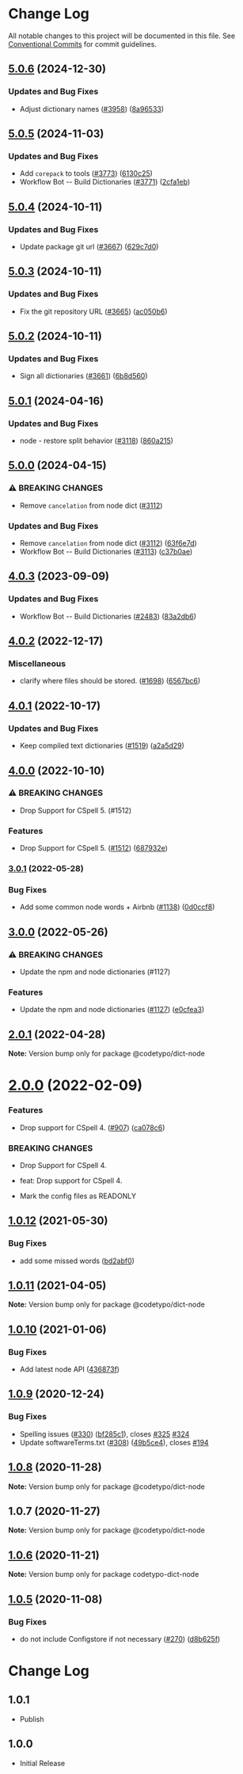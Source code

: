 # Change Log

All notable changes to this project will be documented in this file.
See [Conventional Commits](https://conventionalcommits.org) for commit guidelines.

## [5.0.6](https://github.com/khulnasoft/codetypo-dicts/compare/@codetypo/dict-node@5.0.5...@codetypo/dict-node@5.0.6) (2024-12-30)


### Updates and Bug Fixes

* Adjust dictionary names ([#3958](https://github.com/khulnasoft/codetypo-dicts/issues/3958)) ([8a96533](https://github.com/khulnasoft/codetypo-dicts/commit/8a96533bec21280103740868b81559437c413501))

## [5.0.5](https://github.com/khulnasoft/codetypo-dicts/compare/@codetypo/dict-node@5.0.4...@codetypo/dict-node@5.0.5) (2024-11-03)


### Updates and Bug Fixes

* Add `corepack` to tools ([#3773](https://github.com/khulnasoft/codetypo-dicts/issues/3773)) ([6130c25](https://github.com/khulnasoft/codetypo-dicts/commit/6130c25eed04b21e530eceb136528fcd1ac76862))
* Workflow Bot -- Build Dictionaries ([#3771](https://github.com/khulnasoft/codetypo-dicts/issues/3771)) ([2cfa1eb](https://github.com/khulnasoft/codetypo-dicts/commit/2cfa1ebce68e789285f8bf8f7b3e1402cb4c1b80))

## [5.0.4](https://github.com/khulnasoft/codetypo-dicts/compare/@codetypo/dict-node@5.0.3...@codetypo/dict-node@5.0.4) (2024-10-11)


### Updates and Bug Fixes

* Update package git url ([#3667](https://github.com/khulnasoft/codetypo-dicts/issues/3667)) ([629c7d0](https://github.com/khulnasoft/codetypo-dicts/commit/629c7d0a5e1bacad1d3874b1f8372edc3494ef97))

## [5.0.3](https://github.com/khulnasoft/codetypo-dicts/compare/@codetypo/dict-node@5.0.2...@codetypo/dict-node@5.0.3) (2024-10-11)


### Updates and Bug Fixes

* Fix the git repository URL ([#3665](https://github.com/khulnasoft/codetypo-dicts/issues/3665)) ([ac050b6](https://github.com/khulnasoft/codetypo-dicts/commit/ac050b697d57820109995e92fac5ccc32ced1723))

## [5.0.2](https://github.com/khulnasoft/codetypo-dicts/compare/@codetypo/dict-node@5.0.1...@codetypo/dict-node@5.0.2) (2024-10-11)


### Updates and Bug Fixes

* Sign all dictionaries ([#3661](https://github.com/khulnasoft/codetypo-dicts/issues/3661)) ([6b8d560](https://github.com/khulnasoft/codetypo-dicts/commit/6b8d560cf51a593458ce42bca415859f872cfc97))

## [5.0.1](https://github.com/khulnasoft/codetypo-dicts/compare/@codetypo/dict-node@5.0.0...@codetypo/dict-node@5.0.1) (2024-04-16)


### Updates and Bug Fixes

* node - restore split behavior ([#3118](https://github.com/khulnasoft/codetypo-dicts/issues/3118)) ([860a215](https://github.com/khulnasoft/codetypo-dicts/commit/860a215ba1698c4bf9558324a46ecaf409a440ef))

## [5.0.0](https://github.com/khulnasoft/codetypo-dicts/compare/@codetypo/dict-node@4.0.3...@codetypo/dict-node@5.0.0) (2024-04-15)


### ⚠ BREAKING CHANGES

* Remove `cancelation` from node dict ([#3112](https://github.com/khulnasoft/codetypo-dicts/issues/3112))

### Updates and Bug Fixes

* Remove `cancelation` from node dict ([#3112](https://github.com/khulnasoft/codetypo-dicts/issues/3112)) ([63f6e7d](https://github.com/khulnasoft/codetypo-dicts/commit/63f6e7d283b4da93abad0c1f38f81db6bae9b5c7))
* Workflow Bot -- Build Dictionaries ([#3113](https://github.com/khulnasoft/codetypo-dicts/issues/3113)) ([c37b0ae](https://github.com/khulnasoft/codetypo-dicts/commit/c37b0ae8b9413ee3ab794f2273c36a105aaa8ca6))

## [4.0.3](https://github.com/khulnasoft/codetypo-dicts/compare/@codetypo/dict-node@4.0.2...@codetypo/dict-node@4.0.3) (2023-09-09)


### Updates and Bug Fixes

* Workflow Bot -- Build Dictionaries ([#2483](https://github.com/khulnasoft/codetypo-dicts/issues/2483)) ([83a2db6](https://github.com/khulnasoft/codetypo-dicts/commit/83a2db659dd2adbb61c10d4552663f68a21fb9f4))

## [4.0.2](https://github.com/khulnasoft/codetypo-dicts/compare/@codetypo/dict-node@4.0.1...@codetypo/dict-node@4.0.2) (2022-12-17)


### Miscellaneous

* clarify where files should be stored. ([#1698](https://github.com/khulnasoft/codetypo-dicts/issues/1698)) ([6567bc6](https://github.com/khulnasoft/codetypo-dicts/commit/6567bc62130404cb32945bdcc3bf07316c839396))

## [4.0.1](https://github.com/khulnasoft/codetypo-dicts/compare/@codetypo/dict-node@4.0.0...@codetypo/dict-node@4.0.1) (2022-10-17)


### Updates and Bug Fixes

* Keep compiled text dictionaries ([#1519](https://github.com/khulnasoft/codetypo-dicts/issues/1519)) ([a2a5d29](https://github.com/khulnasoft/codetypo-dicts/commit/a2a5d29edebddbc443758789105ad1b175483d41))

## [4.0.0](https://github.com/khulnasoft/codetypo-dicts/compare/@codetypo/dict-node@3.0.1...@codetypo/dict-node@4.0.0) (2022-10-10)


### ⚠ BREAKING CHANGES

* Drop Support for CSpell 5. (#1512)

### Features

* Drop Support for CSpell 5. ([#1512](https://github.com/khulnasoft/codetypo-dicts/issues/1512)) ([687932e](https://github.com/khulnasoft/codetypo-dicts/commit/687932e187e4bce87d7904e3a2e53dd6de6ac372))

### [3.0.1](https://github.com/khulnasoft/codetypo-dicts/compare/@codetypo/dict-node@3.0.0...@codetypo/dict-node@3.0.1) (2022-05-28)


### Bug Fixes

* Add some common node words + Airbnb ([#1138](https://github.com/khulnasoft/codetypo-dicts/issues/1138)) ([0d0ccf8](https://github.com/khulnasoft/codetypo-dicts/commit/0d0ccf8823f21e90a6fbd42631510bafd3dc3e9c))



## [3.0.0](https://github.com/khulnasoft/codetypo-dicts/compare/@codetypo/dict-node@2.0.1...@codetypo/dict-node@3.0.0) (2022-05-26)


### ⚠ BREAKING CHANGES

* Update the npm and node dictionaries (#1127)

### Features

* Update the npm and node dictionaries ([#1127](https://github.com/khulnasoft/codetypo-dicts/issues/1127)) ([e0cfea3](https://github.com/khulnasoft/codetypo-dicts/commit/e0cfea3b57cefd89ba115893839816a93e1f5658))



## [2.0.1](https://github.com/khulnasoft/codetypo-dicts/compare/@codetypo/dict-node@2.0.0...@codetypo/dict-node@2.0.1) (2022-04-28)

**Note:** Version bump only for package @codetypo/dict-node





# [2.0.0](https://github.com/khulnasoft/codetypo-dicts/compare/@codetypo/dict-node@1.0.12...@codetypo/dict-node@2.0.0) (2022-02-09)


### Features

* Drop support for CSpell 4. ([#907](https://github.com/khulnasoft/codetypo-dicts/issues/907)) ([ca078c6](https://github.com/khulnasoft/codetypo-dicts/commit/ca078c6a2e188cc3cf6276db1ba7e007f0f06f27))


### BREAKING CHANGES

* Drop Support for CSpell 4.

* feat: Drop support for CSpell 4.
* Mark the config files as READONLY





## [1.0.12](https://github.com/khulnasoft/codetypo-dicts/compare/@codetypo/dict-node@1.0.11...@codetypo/dict-node@1.0.12) (2021-05-30)


### Bug Fixes

* add some missed words ([bd2abf0](https://github.com/khulnasoft/codetypo-dicts/commit/bd2abf0e0f90ff41e8cdd8a84786c15ef0734333))





## [1.0.11](https://github.com/khulnasoft/codetypo-dicts/compare/@codetypo/dict-node@1.0.10...@codetypo/dict-node@1.0.11) (2021-04-05)

**Note:** Version bump only for package @codetypo/dict-node





## [1.0.10](https://github.com/khulnasoft/codetypo-dicts/compare/@codetypo/dict-node@1.0.9...@codetypo/dict-node@1.0.10) (2021-01-06)


### Bug Fixes

* Add latest node API ([436873f](https://github.com/khulnasoft/codetypo-dicts/commit/436873f95d42fe089b857b6292406976670446c2))





## [1.0.9](https://github.com/khulnasoft/codetypo-dicts/compare/@codetypo/dict-node@1.0.8...@codetypo/dict-node@1.0.9) (2020-12-24)


### Bug Fixes

* Spelling issues ([#330](https://github.com/khulnasoft/codetypo-dicts/issues/330)) ([bf285c1](https://github.com/khulnasoft/codetypo-dicts/commit/bf285c182e16a5b73b28d3bd6fa5b3db5ac1cac0)), closes [#325](https://github.com/khulnasoft/codetypo-dicts/issues/325) [#324](https://github.com/khulnasoft/codetypo-dicts/issues/324)
* Update softwareTerms.txt ([#308](https://github.com/khulnasoft/codetypo-dicts/issues/308)) ([49b5ce4](https://github.com/khulnasoft/codetypo-dicts/commit/49b5ce4a2436f3c99969d6425128d55f84c8a7fc)), closes [#194](https://github.com/khulnasoft/codetypo-dicts/issues/194)





## [1.0.8](https://github.com/khulnasoft/codetypo-dicts/compare/@codetypo/dict-node@1.0.7...@codetypo/dict-node@1.0.8) (2020-11-28)

**Note:** Version bump only for package @codetypo/dict-node





## 1.0.7 (2020-11-27)

**Note:** Version bump only for package @codetypo/dict-node





## [1.0.6](https://github.com/khulnasoft/codetypo-dicts/compare/codetypo-dict-node@1.0.5...codetypo-dict-node@1.0.6) (2020-11-21)

**Note:** Version bump only for package codetypo-dict-node

## [1.0.5](https://github.com/khulnasoft/codetypo-dicts/compare/codetypo-dict-node@1.0.4...codetypo-dict-node@1.0.5) (2020-11-08)

### Bug Fixes

- do not include Configstore if not necessary ([#270](https://github.com/khulnasoft/codetypo-dicts/issues/270)) ([d8b625f](https://github.com/khulnasoft/codetypo-dicts/commit/d8b625f2f42d5cc6c4a9390216ac1e5037886e44))

# Change Log

## 1.0.1

- Publish

## 1.0.0

- Initial Release
